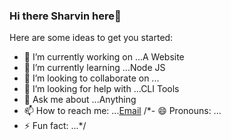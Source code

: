 ### Hi there  Sharvin here👋



Here are some ideas to get you started:

- 🔭 I’m currently working on ...A Website
- 🌱 I’m currently learning ...Node JS
- 👯 I’m looking to collaborate on ...
- 🤔 I’m looking for help with ...CLI Tools
- 💬 Ask me about ...Anything
- 📫 How to reach me: ...[Email](mailto:sharvinpharande@gmail.com)
/*- 😄 Pronouns: ...
- ⚡ Fun fact: ...*/

